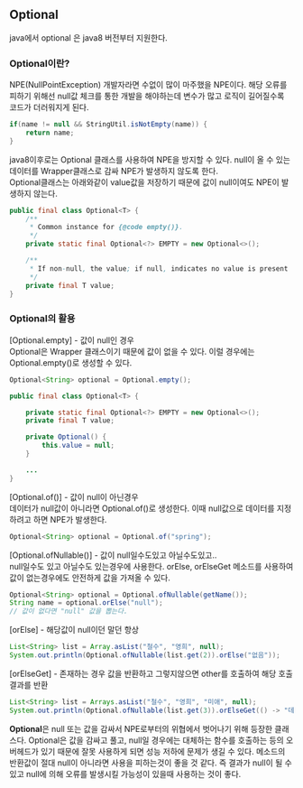 ## Optional
java에서 optional 은 java8 버전부터 지원한다.

### Optional이란?
NPE(NullPointException)
개발자라면 수없이 많이 마주했을 NPE이다. 해당 오류를 피하기 위해선 null값 체크를 통한 개발을 해야하는데 변수가 많고 로직이 길어질수록 코드가 더러워지게 된다.
```java
if(name != null && StringUtil.isNotEmpty(name)) {
    return name;
}
```

java8이후로는 Optional 클래스를 사용하여 NPE을 방지할 수 있다. null이 올 수 있는 데이터를 Wrapper클래스로 감싸 NPE가 발생하지 않도록 한다.<br>
Optional클래스는 아래와같이 value값을 저장하기 때문에 값이 null이여도 NPE이 발생하지 않는다.

```java
public final class Optional<T> {
    /**
     * Common instance for {@code empty()}.
     */
    private static final Optional<?> EMPTY = new Optional<>();

    /**
     * If non-null, the value; if null, indicates no value is present
     */
    private final T value;
}
```

### Optional의 활용
[Optional.empty] - 값이 null인 경우<br>
Optional은 Wrapper 클래스이기 때문에 값이 없을 수 있다. 이럴 경우에는 Optional.empty()로 생성할 수 있다.
```java
Optional<String> optional = Optional.empty();

public final class Optional<T> {

    private static final Optional<?> EMPTY = new Optional<>();
    private final T value;

    private Optional() {
        this.value = null;
    }

    ...
}
```
[Optional.of()] - 값이 null이 아닌경우<br>
데이터가 null값이 아니라면 Optional.of()로 생성한다. 이때 null값으로 데이터를 지정하려고 하면 NPE가 발생한다.
```java
Optional<String> optional = Optional.of("spring");
```

[Optional.ofNullable()] - 값이 null일수도있고 아닐수도있고..<br>
null일수도 있고 아닐수도 있는경우에 사용한다. orElse, orElseGet 메소드를 사용하여 값이 없는경우에도 안전하게 값을 가져올 수 있다.
```java
Optional<String> optional = Optional.ofNullable(getName());
String name = optional.orElse("null");
// 값이 없다면 "null" 값을 뽑는다.
```

[orElse] - 해당값이 null이던 말던 항상<br>
```java
List<String> list = Array.asList("철수", "영희", null);
System.out.println(Optional.ofNullable(list.get(2)).orElse("없음"));
```

[orElseGet] - 존재하는 경우 값을 반환하고 그렇지않으면 other를 호출하여 해당 호출결과를 반환
```java
List<String> list = Arrays.asList("철수", "영희", "미애", null);
System.out.println(Optional.ofNullable(list.get(3)).orElseGet(() -> "데이터 없음"));
```

<b>Optional</b>은 null 또는 값을 감싸서 NPE로부터의 위협에서 벗어나기 위해 등장한 클래스다. Optional은 값을 감싸고 풀고, null일 경우에는 대체하는 함수를 호출하는 등의 오버헤드가 있기 때문에 잘못 사용하게 되면 성능 저하에 문제가 생길 수 있다. 메소드의 반환값이 절대 null이 아니라면 사용을 피하는것이 좋을 것 같다. 즉 결과가 null이 될 수 있고 null에 의해 오류를 발생시킬 가능성이 있을때 사용하는 것이 좋다.